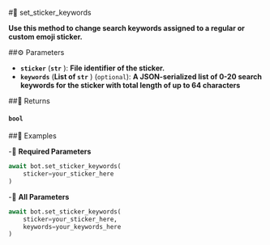 #🔧 set_sticker_keywords

**Use this method to change search keywords assigned to a regular or custom emoji sticker.**

##⚙️ Parameters

- **`sticker`** (**`str`** ): **File identifier of the sticker.**
- **`keywords`** (**List of `str`** ) (`optional`): **A JSON-serialized list of 0-20 search keywords for the sticker with total length of up to 64 characters**

##📲 Returns

#### `bool`

##📀 Examples

-🪫 **Required Parameters**

```python
await bot.set_sticker_keywords(
    sticker=your_sticker_here
)
```

-🔋 **All Parameters**

```python
await bot.set_sticker_keywords(
    sticker=your_sticker_here,
    keywords=your_keywords_here
)
```
